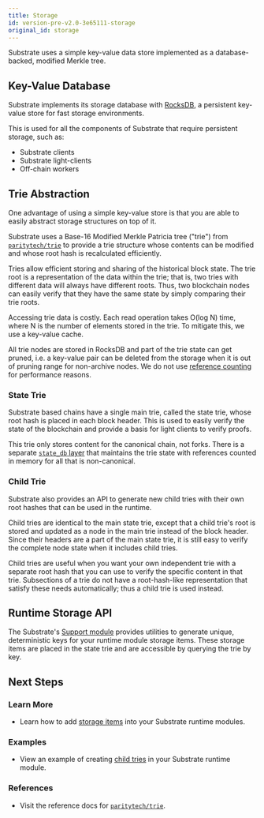 ```yaml
---
title: Storage
id: version-pre-v2.0-3e65111-storage
original_id: storage
---
```


Substrate uses a simple key-value data store implemented as a database-backed,
modified Merkle tree.

## Key-Value Database

Substrate implements its storage database with [RocksDB](https://rocksdb.org/),
a persistent key-value store for fast storage environments.

This is used for all the components of Substrate that require persistent
storage, such as:

- Substrate clients
- Substrate light-clients
- Off-chain workers

## Trie Abstraction

One advantage of using a simple key-value store is that you are able to easily
abstract storage structures on top of it.

Substrate uses a Base-16 Modified Merkle Patricia tree ("trie") from
[`paritytech/trie`](https://github.com/paritytech/trie) to provide a trie
structure whose contents can be modified and whose root hash is recalculated
efficiently.

Tries allow efficient storing and sharing of the historical block state. The
trie root is a representation of the data within the trie; that is, two tries
with different data will always have different roots. Thus, two blockchain nodes
can easily verify that they have the same state by simply comparing their trie
roots.

Accessing trie data is costly. Each read operation takes O(log N) time, where N
is the number of elements stored in the trie. To mitigate this, we use a
key-value cache.

All trie nodes are stored in RocksDB and part of the trie state can get pruned,
i.e. a key-value pair can be deleted from the storage when it is out of pruning
range for non-archive nodes. We do not use [reference
counting](http://en.wikipedia.org/wiki/Reference_counting) for performance
reasons.

### State Trie

Substrate based chains have a single main trie, called the state trie, whose
root hash is placed in each block header. This is used to easily verify the
state of the blockchain and provide a basis for light clients to verify proofs.

This trie only stores content for the canonical chain, not forks. There is a
separate [`state_db`
layer](https://substrate.dev/rustdocs/pre-v2.0-3e65111/sc_state_db/index.html) that
maintains the trie state with references counted in memory for all that is
non-canonical.

### Child Trie

Substrate also provides an API to generate new child tries with their own root
hashes that can be used in the runtime.

Child tries are identical to the main state trie, except that a child trie's
root is stored and updated as a node in the main trie instead of the block
header. Since their headers are a part of the main state trie, it is still easy
to verify the complete node state when it includes child tries.

Child tries are useful when you want your own independent trie with a separate
root hash that you can use to verify the specific content in that trie.
Subsections of a trie do not have a root-hash-like representation that satisfy
these needs automatically; thus a child trie is used instead.

## Runtime Storage API

The Substrate's [Support
module](https://substrate.dev/rustdocs/pre-v2.0-3e65111/frame_support/index.html) provides
utilities to generate unique, deterministic keys for your runtime module storage
items. These storage items are placed in the state trie and are accessible by
querying the trie by key.

## Next Steps

### Learn More

- Learn how to add [storage items](development/module/storage.md) into your
  Substrate runtime modules.

### Examples

- View an example of creating [child tries](https://substrate.dev/recipes/3-entrees/storage-api/childtries.html) in your Substrate runtime module.

### References

- Visit the reference docs for
  [`paritytech/trie`](https://substrate.dev/rustdocs/pre-v2.0-3e65111/trie_db/trait.Trie.html).
